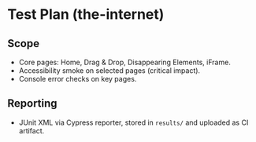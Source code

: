 # Test Plan (the-internet)

## Scope
- Core pages: Home, Drag & Drop, Disappearing Elements, iFrame.
- Accessibility smoke on selected pages (critical impact).
- Console error checks on key pages.

## Reporting
- JUnit XML via Cypress reporter, stored in `results/` and uploaded as CI artifact.
